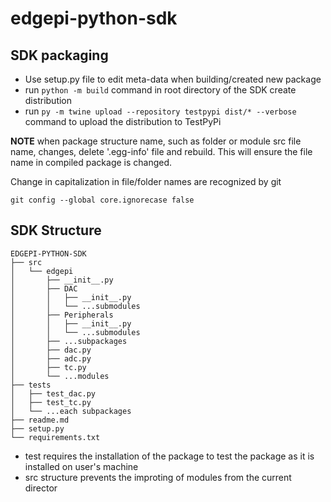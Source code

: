 # edgepi-python-sdk

## SDK packaging

- Use setup.py file to edit meta-data when building/created new package
- run ```python -m build``` command in root directory of the SDK create distribution
- run ```py -m twine upload --repository testpypi dist/* --verbose``` command to upload the distribution to TestPyPi

__NOTE__ when package structure name, such as folder or module src file name, changes, delete '.egg-info' file and rebuild. This will ensure the file name in compiled package is changed.

Change in capitalization in file/folder names are recognized by git
```
git config --global core.ignorecase false
```

## SDK Structure
```
EDGEPI-PYTHON-SDK
├── src
│   └── edgepi
│       ├── __init__.py
│       ├── DAC
│       │   ├── __init__.py
│       │   └── ...submodules
│       ├── Peripherals
│       │   ├── __init__.py
│       │   └── ...submodules
│       ├── ...subpackages
│       ├── dac.py
│       ├── adc.py
│       ├── tc.py
│       └── ...modules
├── tests
│   ├── test_dac.py
│   ├── test_tc.py
│   └── ...each subpackages
├── readme.md
├── setup.py
└── requirements.txt
```

- test requires the installation of the package to test the package as it is installed on user's machine
- src structure prevents the improting of modules from the current director
